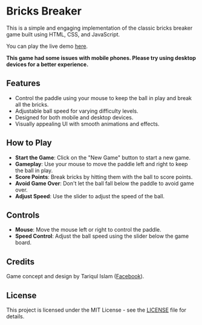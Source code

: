 # Bricks Breaker

This is a simple and engaging implementation of the classic bricks breaker game built using HTML, CSS, and JavaScript.

You can play the live demo [here](https://tariqulislaam.github.io/bricks-breaker/).

**This game had some issues with mobile phones. Please try using desktop devices for a better experience.**

## Features
- Control the paddle using your mouse to keep the ball in play and break all the bricks.
- Adjustable ball speed for varying difficulty levels.
- Designed for both mobile and desktop devices.
- Visually appealing UI with smooth animations and effects.

## How to Play
- **Start the Game**: Click on the "New Game" button to start a new game.
- **Gameplay**: Use your mouse to move the paddle left and right to keep the ball in play.
- **Score Points**: Break bricks by hitting them with the ball to score points.
- **Avoid Game Over**: Don't let the ball fall below the paddle to avoid game over.
- **Adjust Speed**: Use the slider to adjust the speed of the ball.

## Controls
- **Mouse**: Move the mouse left or right to control the paddle.
- **Speed Control**: Adjust the ball speed using the slider below the game board.

## Credits
Game concept and design by Tariqul Islam ([Facebook](https://facebook.com/tariqulislaamrahat)).

## License
This project is licensed under the MIT License - see the [LICENSE](./LICENSE) file for details.
